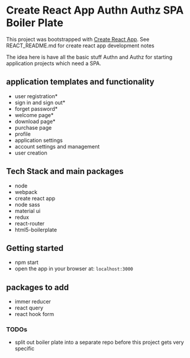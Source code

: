 # Create React App Authn Authz SPA Boiler Plate

This project was bootstrapped with [Create React App](https://github.com/facebook/create-react-app).
See REACT_README.md for create react app development notes

The idea here is have all the basic stuff Authn and Authz for starting application projects which need a SPA.

## application templates and functionality

- user registration*
- sign in and sign out*
- forget password*
- welcome page*
- download page*
- purchase page
- profile
- application settings
- account settings and management
- user creation
  
## Tech Stack and main packages

- node
- webpack
- create react app
- node sass
- material ui
- redux
- react-router
- html5-boilerplate

## Getting started

- npm start
- open the app in your browser at: `localhost:3000`

## packages to add

- immer reducer
- react query
- react hook form

### TODOs

- split out boiler plate into a separate repo before this project gets very specific
  